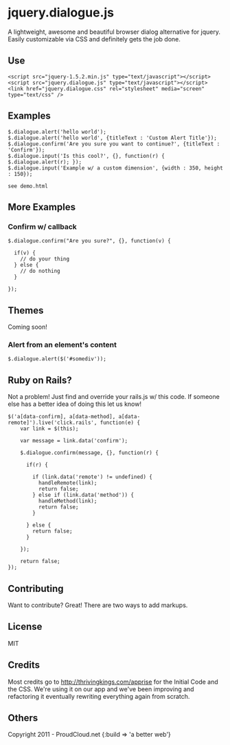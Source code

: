 jquery.dialogue.js
=============

A lightweight, awesome and beautiful browser dialog alternative for jquery. Easily customizable via CSS and definitely gets the job done.


Use
-------

    <script src="jquery-1.5.2.min.js" type="text/javascript"></script>
    <script src="jquery.dialogue.js" type="text/javascript"></script>
    <link href="jquery.dialogue.css" rel="stylesheet" media="screen" type="text/css" />

Examples
-------

    $.dialogue.alert('hello world'); 
    $.dialogue.alert('hello world', {titleText : 'Custom Alert Title'}); 
    $.dialogue.confirm('Are you sure you want to continue?', {titleText : 'Confirm'});
    $.dialogue.input('Is this cool?', {}, function(r) { $.dialogue.alert(r); }); 
    $.dialogue.input('Example w/ a custom dimension', {width : 350, height : 150}); 

    see demo.html

More Examples
-------

### Confirm w/ callback

    $.dialogue.confirm("Are you sure?", {}, function(v) {

      if(v) {
        // do your thing
      } else {
        // do nothing
      }

    });


Themes
-------
Coming soon!


### Alert from an element's content

    $.dialogue.alert($('#somediv')); 


Ruby on Rails?
-------
Not a problem! Just find and override your rails.js w/ this code. If someone else has a better idea of doing this let us know!

    $('a[data-confirm], a[data-method], a[data-remote]').live('click.rails', function(e) {
        var link = $(this);

        var message = link.data('confirm');
        
        $.dialogue.confirm(message, {}, function(r) {

          if(r) {

            if (link.data('remote') != undefined) {
              handleRemote(link);
              return false;
            } else if (link.data('method')) {
              handleMethod(link);
              return false;
            }

          } else {
            return false;
          }

        });

        return false; 
    }); 



Contributing
------------
Want to contribute? Great! There are two ways to add markups.


License
------------
MIT


Credits
------------
Most credits go to http://thrivingkings.com/apprise for the Initial Code and the CSS. We're using it on our app and we've been improving and refactoring it eventually rewriting everything again from scratch.


Others
------------
Copyright 2011 - ProudCloud.net {:build => 'a better web'}
